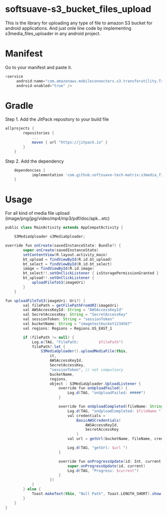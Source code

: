 # softsuave-s3_bucket_files_upload
This is the library for uploading any type of file to amazon S3 bucket for android applications.
And just onle line code by implementing s3media_files_uploader in any android project.

# Manifest

Go to your manifest and paste it.
```groovy
<service
     android:name="com.amazonaws.mobileconnectors.s3.transferutility.TransferService"
     android:enabled="true" />
```

# Gradle

Step 1. Add the JitPack repository to your build file
```groovy
allprojects {
        repositories {
            ...
            maven { url "https://jitpack.io" }
        }
    }
```
Step 2. Add the dependency
```groovy
	dependencies {
	        implementation 'com.github.softsuave-tech-matrix:s3media_files_uploader:1.0.0'
	}
```
 # Usage
For all kind of media file upload (image/png/jpg/video/mp4/mp3/pdf/doc/apk...etc)
```groovy
public class MainActivity extends AppCompatActivity {

    S3MediaUploader s3MediaUploader;

override fun onCreate(savedInstanceState: Bundle?) {
        super.onCreate(savedInstanceState)
        setContentView(R.layout.activity_main)
        bt_upload = findViewById(R.id.bt_upload)
        bt_select = findViewById(R.id.bt_select)
        image = findViewById(R.id.image)
        bt_select!!.setOnClickListener { isStoragePermissionGranted }
        bt_upload!!.setOnClickListener {
            uploadFileToS3(imageUri)
        }
    }

fun uploadFileToS3(imageUri: Uri?) {
        val filePath = getFilePathFromURI(imageUri)
        val AWSAccessKeyId: String = "AWSAccessKeyId"
        val SecretAccessKey: String = "SecretAccessKey"
        val sessionToken: String = "sessionToken"
        val bucketName: String = "imagetestbucket1234567"
        val regions: Regions = Regions.US_EAST_1

        if (filePath != null) {
            Log.e(TAG, "FilePath:         $filePath")
            filePath?.let {
                S3MediaUploader().uploadMediaFile(this,
                    it,
                    AWSAccessKeyId,
                    SecretAccessKey,
                    "sessionToken", // not compulsory
                    bucketName,
                    regions,
                    object : S3MediaUploader.UploadListener {
                        override fun onUploadFailed() {
                            Log.d(TAG, "onUploadFailed: #####")
                        }

                        override fun onUploadCompleted(fileName: String?) {
                            Log.d(TAG, "onUploadCompleted: $fileName ")
                            val credentials =
                                BasicAWSCredentials(
                                    AWSAccessKeyId,
                                    SecretAccessKey
                                )
                            val url = getUrl(bucketName, fileName, credentials)

                            Log.d(TAG, "getUrl: $url ")
                        }

                        override fun onProgressUpdate(id: Int, current: Int) {
                            super.onProgressUpdate(id, current)
                            Log.d(TAG, "Progress: $current")
                        }
                    })
            }
        } else {
            Toast.makeText(this, "Null Path", Toast.LENGTH_SHORT).show()
        }
    }
}
```
